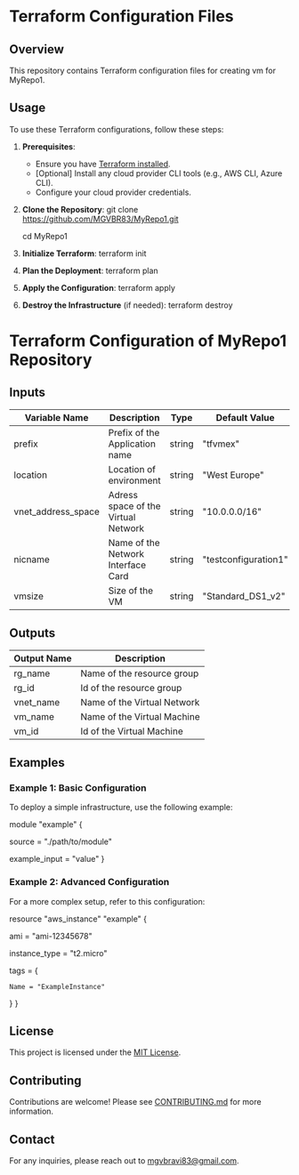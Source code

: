﻿# Terraform Configuration Files

## Overview

This repository contains Terraform configuration files for creating vm for MyRepo1.

## Usage

To use these Terraform configurations, follow these steps:

1. **Prerequisites**:
   - Ensure you have [Terraform installed](https://www.terraform.io/downloads.html).
   - [Optional] Install any cloud provider CLI tools (e.g., AWS CLI, Azure CLI).
   - Configure your cloud provider credentials.

2. **Clone the Repository**:
   git clone https://github.com/MGVBR83/MyRepo1.git

   cd MyRepo1
3. **Initialize Terraform**:
   terraform init

4. **Plan the Deployment**:
   terraform plan

5. **Apply the Configuration**:
   terraform apply

6. **Destroy the Infrastructure** (if needed):
   terraform destroy

# Terraform Configuration of MyRepo1 Repository

## Inputs

| Variable Name   | Description                            | Type      | Default Value | Required |
|------------------|----------------------------------------|-----------|---------------|----------|
| prefix               | Prefix of the Application name           | string          | "tfvmex"        | Yes        |
| location             | Location of environment                  | string          | "West Europe"   | Yes        |
| vnet_address_space   | Adress space of the Virtual Network      | string          | "10.0.0.0/16"   | Yes        |
| nicname              | Name of the Network Interface Card       | string          | "testconfiguration1" | Yes        |
| vmsize               | Size of the VM                           | string          | "Standard_DS1_v2" | Yes        |
## Outputs

| Output Name      | Description                            |
|------------------|----------------------------------------|
| rg_name              | Name of the resource group               |
| rg_id                | Id of the resource group                 |
| vnet_name            | Name of the Virtual Network              |
| vm_name              | Name of the Virtual Machine              |
| vm_id                | Id of the Virtual Machine                |
## Examples

### Example 1: Basic Configuration

To deploy a simple infrastructure, use the following example:

module "example" {

  source = "./path/to/module"

  example_input = "value"
}

### Example 2: Advanced Configuration

For a more complex setup, refer to this configuration:

resource "aws_instance" "example" {

  ami           = "ami-12345678"

  instance_type = "t2.micro"

  tags = {

    Name = "ExampleInstance"
    
  }
}

## License

This project is licensed under the [MIT License](LICENSE).

## Contributing

Contributions are welcome! Please see [CONTRIBUTING.md](CONTRIBUTING.md) for more information.

## Contact

For any inquiries, please reach out to mgvbravi83@gmail.com.
